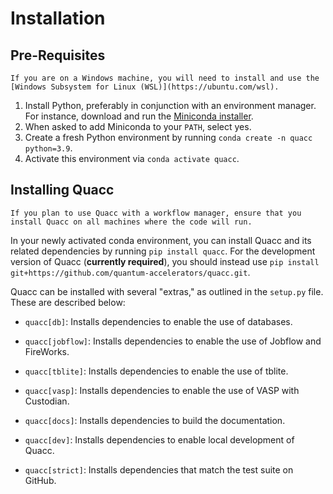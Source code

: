# Installation

## Pre-Requisites

```{note}
If you are on a Windows machine, you will need to install and use the [Windows Subsystem for Linux (WSL)](https://ubuntu.com/wsl).
```

1. Install Python, preferably in conjunction with an environment manager. For instance, download and run the [Miniconda installer](https://docs.conda.io/en/latest/miniconda.html).
2. When asked to add Miniconda to your `PATH`, select yes.
3. Create a fresh Python environment by running `conda create -n quacc python=3.9`.
4. Activate this environment via `conda activate quacc`.

## Installing Quacc

```{note}
If you plan to use Quacc with a workflow manager, ensure that you install Quacc on all machines where the code will run.
```

In your newly activated conda environment, you can install Quacc and its related dependencies by running `pip install quacc`. For the development version of Quacc (**currently required**), you should instead use `pip install git+https://github.com/quantum-accelerators/quacc.git`.

Quacc can be installed with several "extras," as outlined in the `setup.py` file. These are described below:

- `quacc[db]`: Installs dependencies to enable the use of databases.
- `quacc[jobflow]`: Installs dependencies to enable the use of Jobflow and FireWorks.
- `quacc[tblite]`: Installs dependencies to enable the use of tblite.
- `quacc[vasp]`: Installs dependencies to enable the use of VASP with Custodian.

- `quacc[docs]`: Installs dependencies to build the documentation.
- `quacc[dev]`: Installs dependencies to enable local development of Quacc.
- `quacc[strict]`: Installs dependencies that match the test suite on GitHub.
